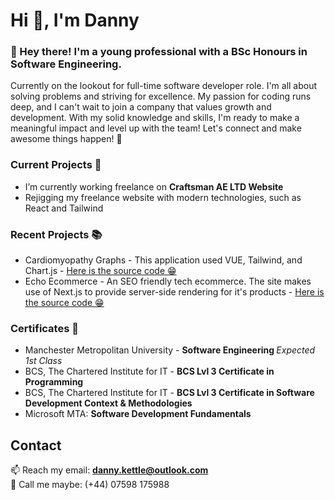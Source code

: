 <h1 align="left">Hi 👋, I'm Danny</h1>
<h3 align="left">👋 Hey there! I'm a young professional with a BSc Honours in Software Engineering. </h3> 

<p>Currently on the lookout for full-time software developer role. I'm all about solving problems and striving for excellence. My passion for coding runs deep, and I can't wait to join a company that values growth and development. With my solid knowledge and skills, I'm ready to make a meaningful impact and level up with the team! Let's connect and make awesome things happen! 🚀
</p>

<div>
  <h3>Current Projects 🔭</h3>
  <ul>
    <li>I’m currently working freelance on <strong>Craftsman AE LTD Website</strong> </li>
    <li>Rejigging my freelance website with modern technologies, such as React and Tailwind</li>
  <ul>
 </div>
  
  <div>
    <h3>Recent Projects 📚</h3>
    <ul>
      <li>Cardiomyopathy Graphs - This application used VUE, Tailwind, and Chart.js - <a href="https://github.com/Danny-Kettle/Cardiomyopathies">Here is the source code 😁</a></li>
      <li>Echo Ecommerce - An SEO friendly tech ecommerce. The site makes use of Next.js to provide server-side rendering for it's products - <a href="https://github.com/Danny-Kettle/EcommerceSEO">Here is the source code 😁</a></li>
    <ul>
 </div>
      
      
<div>
    <h3>Certificates 🏅</h3>
    <ul>
      <li>Manchester Metropolitan University - <strong>Software Engineering </strong><em>Expected 1st Class</em></li>
      <li>BCS, The Chartered Institute for IT - <strong>BCS Lvl 3 Certificate in Programming</strong></li>
      <li>BCS, The Chartered Institute for IT - <strong>BCS Lvl 3 Certificate in Software Development Context & Methodologies</strong></li>
      <li>Microsoft MTA: <strong>Software Development Fundamentals</strong></li>
    <ul>
 </div>



<h2>Contact</h2>
📫 Reach my email:  <a href="mailto:danny.kettle@outlook.com"><strong>danny.kettle@outlook.com</strong></a><br/>
🤳 Call me maybe: (+44) 07598 175988
  

